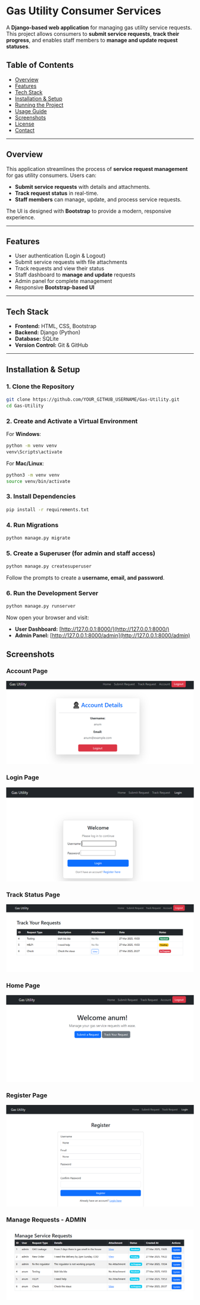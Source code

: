 # Gas Utility Consumer Services  

A **Django-based web application** for managing gas utility service requests. This project allows consumers to **submit service requests**, **track their progress**, and enables staff members to **manage and update request statuses**.  

## Table of Contents  

- [Overview](#overview)  
- [Features](#features)  
- [Tech Stack](#tech-stack)  
- [Installation & Setup](#installation--setup)  
- [Running the Project](#running-the-project)  
- [Usage Guide](#usage-guide)  
- [Screenshots](#screenshots)  
- [License](#license)  
- [Contact](#contact)  

---

## Overview  

This application streamlines the process of **service request management** for gas utility consumers. Users can:  
- **Submit service requests** with details and attachments.  
- **Track request status** in real-time.  
- **Staff members** can manage, update, and process service requests.  

The UI is designed with **Bootstrap** to provide a modern, responsive experience.  

---

## Features  

- User authentication (Login & Logout)   
- Submit service requests with file attachments  
- Track requests and view their status  
- Staff dashboard to **manage and update** requests  
- Admin panel for complete management  
- Responsive **Bootstrap-based UI**  

---

## Tech Stack  

- **Frontend:** HTML, CSS, Bootstrap  
- **Backend:** Django (Python)  
- **Database:** SQLite  
- **Version Control:** Git & GitHub  

---


## Installation & Setup  

### 1. Clone the Repository  

```bash
git clone https://github.com/YOUR_GITHUB_USERNAME/Gas-Utility.git
cd Gas-Utility
```

### 2. Create and Activate a Virtual Environment  

For **Windows**:  

```bash
python -m venv venv
venv\Scripts\activate
```

For **Mac/Linux**:  

```bash
python3 -m venv venv
source venv/bin/activate
```

### 3. Install Dependencies  

```bash
pip install -r requirements.txt
```

### 4. Run Migrations  

```bash
python manage.py migrate
```

### 5. Create a Superuser (for admin and staff access)  

```bash
python manage.py createsuperuser
```

Follow the prompts to create a **username, email, and password**.

### 6. Run the Development Server  

```bash
python manage.py runserver
```

Now open your browser and visit:  
- **User Dashboard:** [http://127.0.0.1:8000/](http://127.0.0.1:8000/)  
- **Admin Panel:** [http://127.0.0.1:8000/admin](http://127.0.0.1:8000/admin)  


## Screenshots

### Account Page
![Account Page](screenshots/accounts.PNG)

### Login Page
![Login Page](screenshots/login.PNG)

### Track Status Page
![Track Status](screenshots/track.PNG)

### Home Page
![Home Page](screenshots/home.PNG)

### Register Page
![Register Page](screenshots/register.PNG)

### Manage Requests - ADMIN
![Manage Requests - ADMIN](screenshots/manage.PNG)
